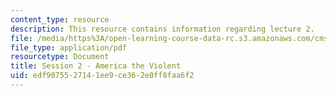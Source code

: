 ```yaml
---
content_type: resource
description: This resource contains information regarding lecture 2.
file: /media/https%3A/open-learning-course-data-rc.s3.amazonaws.com/cms-840-at-the-limit-violence-in-contemporary-representation-fall-2013/edf9075527141ee9ce362e0ff8faa6f2_MITCMS_840F13_Session_2.pdf
file_type: application/pdf
resourcetype: Document
title: Session 2 - America the Violent
uid: edf90755-2714-1ee9-ce36-2e0ff8faa6f2
---
```

